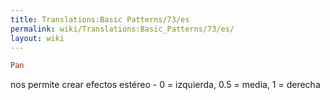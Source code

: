 ```yaml
---
title: Translations:Basic Patterns/73/es
permalink: wiki/Translations:Basic_Patterns/73/es/
layout: wiki
---
```


``` Haskell
Pan
```

nos permite crear efectos estéreo - 0 = izquierda, 0.5 = media, 1 =
derecha
